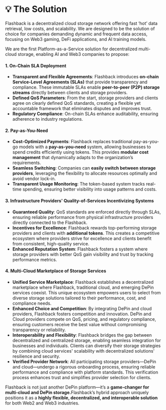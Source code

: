 # 💡 The Solution

Flashback is a decentralized cloud storage network offering fast ‘hot’ data retrieval, low costs, and scalability. We are designed to be the solution of choice for companies demanding dynamic and frequent data access, focusing on Web3 gaming, DeFi applications, and AI training models.&#x20;

We are the first Platform-as-a-Service solution for decentralized multi-cloud storage, enabling AI and Web3 companies to propose:

#### **1. On-Chain SLA Deployment**

* **Transparent and Flexible Agreements**: Flashback introduces **on-chain Service-Level Agreements (SLAs)** that provide transparency and compliance. These immutable SLAs enable **peer-to-peer (P2P) storage streams** directly between clients and storage providers.
* **Defined QoS Parameters**: From the start, storage providers and clients agree on clearly defined QoS standards, creating a flexible yet accountable framework that eliminates disputes and improves trust.
* **Regulatory Compliance**: On-chain SLAs enhance auditability, ensuring adherence to industry regulations.

#### **2. Pay-as-You-Need**

* **Cost-Optimized Payments**: Flashback replaces traditional pay-as-you-go models with a **pay-as-you-need** system, allowing businesses to spend credits efficiently using tokens. This provides **modular cost management** that dynamically adapts to the organization’s requirements.
* **Seamless Switching**: Companies can **easily switch between storage providers**, leveraging the flexibility to allocate resources optimally and avoid vendor lock-in.
* **Transparent Usage Monitoring**: The token-based system tracks real-time spending, ensuring better visibility into usage patterns and costs.

#### **3. Infrastructure Providers' Quality-of-Services Incentivizing Systems**

* **Guaranteed Quality**: QoS standards are enforced directly through SLAs, ensuring reliable performance from physical infrastructure providers directly connected to the Flashback.
* **Incentives for Excellence**: Flashback rewards top-performing storage providers and clients with **additional tokens**. This creates a competitive ecosystem where providers strive for excellence and clients benefit from consistent, high-quality service.
* **Enhanced Reputation System**: Flashback fosters a system where storage providers with better QoS gain visibility and trust by tracking performance metrics.

#### **4. Multi-Cloud** Marketplace of Storage Services

* **Unified Service Marketplace**: Flashback establishes a decentralized marketplace where Flashback, traditional cloud, and emerging DePin services coexist. This unique ecosystem empowers users to select from diverse storage solutions tailored to their performance, cost, and compliance needs.
* **Enhanced Choice and Competition**: By integrating DePin and cloud providers, Flashback fosters competition and innovation. DePin and Cloud providers compete on QoS, pricing, and regulatory compliance, ensuring customers receive the best value without compromising transparency or reliability.
* **Interoperability and Flexibility**: Flashback bridges the gap between decentralized and centralized storage, enabling seamless integration for businesses and individuals. Clients can diversify their storage strategies by combining cloud services' scalability with decentralized solutions' resilience and security.
* **Verified Provider Network**: All participating storage providers—DePin and cloud—undergo a rigorous onboarding process, ensuring reliable performance and compliance with platform standards. This verification process enhances trust and simplifies provider selection for clients.

Flashback is not just another DePin platform—it’s a **game-changer for multi-cloud and DePin storage.**&#x46;lashback’s hybrid approach uniquely positions it as a **highly flexible, decentralized, and interoperable solution** for both Web2 and Web3 industries.
